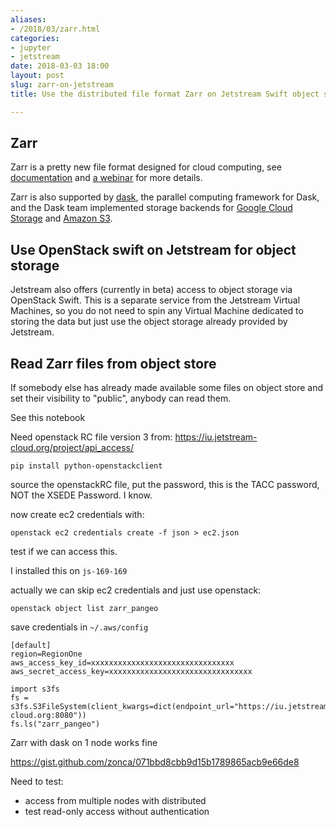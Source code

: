 ```yaml
---
aliases:
- /2018/03/zarr.html
categories:
- jupyter
- jetstream
date: 2018-03-03 18:00
layout: post
slug: zarr-on-jetstream
title: Use the distributed file format Zarr on Jetstream Swift object storage

---
```


## Zarr

Zarr is a pretty new file format designed for cloud computing, see [documentation](http://zarr.readthedocs.io) and [a webinar](https://www.youtube.com/watch?v=np_p4JBAIYI) for more details.

Zarr is also supported by [dask](http://dask.pydata.org), the parallel computing framework for Dask,
and the Dask team implemented storage backends for [Google Cloud Storage](https://github.com/dask/gcsfs) and
[Amazon S3](https://github.com/dask/s3fs).

## Use OpenStack swift on Jetstream for object storage

Jetstream also offers (currently in beta) access to object storage via OpenStack Swift.
This is a separate service from the Jetstream Virtual Machines, so you do not need to spin
any Virtual Machine dedicated to storing the data but just use the object storage already
provided by Jetstream.

## Read Zarr files from object store

If somebody else has already made available some files on object store and set their visibility
to "public", anybody can read them.

See this notebook


Need openstack RC file version 3 from: <https://iu.jetstream-cloud.org/project/api_access/>

    pip install python-openstackclient

source the openstackRC file, put the password, this is the TACC password, NOT the XSEDE Password. I know.

now create ec2 credentials with:

	openstack ec2 credentials create -f json > ec2.json

test if we can access this.

I installed this on `js-169-169`

actually we can skip ec2 credentials and just use openstack:

    openstack object list zarr_pangeo


save credentials in `~/.aws/config`
```
[default]
region=RegionOne
aws_access_key_id=xxxxxxxxxxxxxxxxxxxxxxxxxxxxxxxx
aws_secret_access_key=xxxxxxxxxxxxxxxxxxxxxxxxxxxxxxxx
```

```
import s3fs
fs = s3fs.S3FileSystem(client_kwargs=dict(endpoint_url="https://iu.jetstream-cloud.org:8080"))
fs.ls("zarr_pangeo")
```

Zarr with dask on 1 node works fine

https://gist.github.com/zonca/071bbd8cbb9d15b1789865acb9e66de8

Need to test:
* access from multiple nodes with distributed
* test read-only access without authentication
